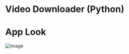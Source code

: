 
# Video Downloader (Python)

# App Look
![Image](https://github.com/AbdullahZaheer1/Yourube-Video-Downloader/blob/main/Design.png?raw=true)

